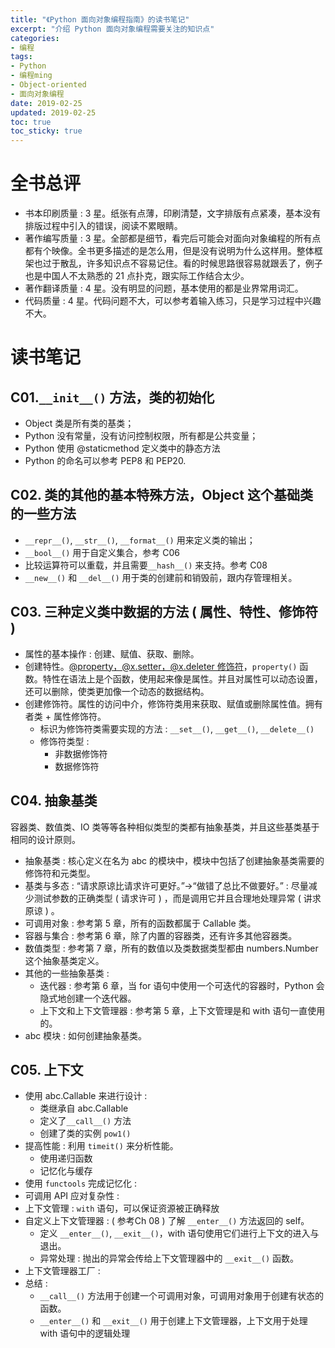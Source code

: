 ```yaml
---
title: "《Python 面向对象编程指南》的读书笔记"
excerpt: "介绍 Python 面向对象编程需要关注的知识点"
categories:
- 编程
tags:
- Python
- 编程ming
- Object-oriented
- 面向对象编程
date: 2019-02-25
updated: 2019-02-25
toc: true
toc_sticky: true
---
```


# 全书总评

- 书本印刷质量 : 3 星。纸张有点薄，印刷清楚，文字排版有点紧凑，基本没有排版过程中引入的错误，阅读不累眼睛。
- 著作编写质量 : 3 星。全部都是细节，看完后可能会对面向对象编程的所有点都有个映像。全书更多描述的是怎么用，但是没有说明为什么这样用。整体框架也过于散乱，许多知识点不容易记住。看的时候思路很容易就跟丢了，例子也是中国人不太熟悉的 21 点扑克，跟实际工作结合太少。
- 著作翻译质量 : 4 星。没有明显的问题，基本使用的都是业界常用词汇。
- 代码质量 : 4 星。代码问题不大，可以参考着输入练习，只是学习过程中兴趣不大。

# 读书笔记

## C01.`__init__()` 方法，类的初始化

- Object 类是所有类的基类；
- Python 没有常量，没有访问控制权限，所有都是公共变量；
- Python 使用 @staticmethod 定义类中的静态方法
- Python 的命名可以参考 PEP8 和 PEP20.

## C02. 类的其他的基本特殊方法，Object 这个基础类的一些方法

- `__repr__()`, `__str__()`, `__format__()` 用来定义类的输出；
- `__bool__()` 用于自定义集合，参考 C06
- 比较运算符可以重载，并且需要`__hash__()` 来支持。参考 C08
- `__new__()` 和 `__del__()` 用于类的创建前和销毁前，跟内存管理相关。

## C03. 三种定义类中数据的方法 ( 属性、特性、修饰符 )

- 属性的基本操作 : 创建、赋值、获取、删除。
- 创建特性。[@property，@x.setter，@x.deleter 修饰符](https://blog.csdn.net/sxingming/article/details/52916249)，`property()` 函数。特性在语法上是个函数，使用起来像是属性。并且对属性可以动态设置，还可以删除，使类更加像一个动态的数据结构。
- 创建修饰符。属性的访问中介，修饰符类用来获取、赋值或删除属性值。拥有者类 + 属性修饰符。
  - 标识为修饰符类需要实现的方法 : `__set__()`, `__get__()`, `__delete__()`
  - 修饰符类型 :
    - 非数据修饰符
    - 数据修饰符

## C04. 抽象基类

容器类、数值类、IO 类等等各种相似类型的类都有抽象基类，并且这些基类基于相同的设计原则。

- 抽象基类 : 核心定义在名为 abc 的模块中，模块中包括了创建抽象基类需要的修饰符和元类型。
- 基类与多态 : “请求原谅比请求许可更好。”→“做错了总比不做要好。” : 尽量减少测试参数的正确类型 ( 请求许可 ) ，而是调用它并且合理地处理异常 ( 讲求原谅 ) 。
- 可调用对象 : 参考第 5 章，所有的函数都属于 Callable 类。
- 容器与集合 : 参考第 6 章，除了内置的容器类，还有许多其他容器类。
- 数值类型 : 参考第 7 章，所有的数值以及类数据类型都由 numbers.Number 这个抽象基类定义。
- 其他的一些抽象基类 :
  - 迭代器 : 参考第 6 章，当 for 语句中使用一个可迭代的容器时，Python 会隐式地创建一个迭代器。
  - 上下文和上下文管理器 : 参考第 5 章，上下文管理是和 with 语句一直使用的。
- abc 模块 : 如何创建抽象基类。

## C05. 上下文

- 使用 abc.Callable 来进行设计 :
  - 类继承自 abc.Callable
  - 定义了`__call__()` 方法
  - 创建了类的实例 `pow1()`
- 提高性能 : 利用 `timeit()` 来分析性能。
  - 使用递归函数
  - 记忆化与缓存
- 使用 `functools` 完成记忆化 :
- 可调用 API 应对复杂性 :
- 上下文管理 : `with` 语句，可以保证资源被正确释放
- 自定义上下文管理器 : ( 参考Ch 08 ) 了解 `__enter__()` 方法返回的 self。
  - 定义 `__enter__()`, `__exit__()`，with 语句使用它们进行上下文的进入与退出。
  - 异常处理 : 抛出的异常会传给上下文管理器中的 `__exit__()` 函数。
- 上下文管理器工厂 :
- 总结 :
  - `__call__()` 方法用于创建一个可调用对象，可调用对象用于创建有状态的函数。
  - `__enter__()` 和 `__exit__()` 用于创建上下文管理器，上下文用于处理 with 语句中的逻辑处理
